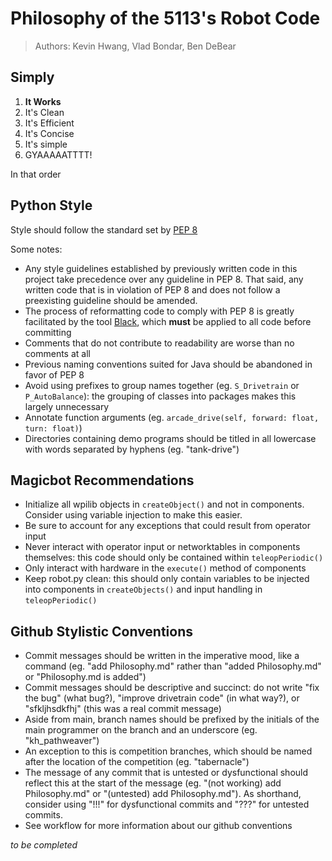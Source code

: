 # Philosophy of the 5113's Robot Code
> Authors: Kevin Hwang, Vlad Bondar, Ben DeBear
## Simply
1. **It Works**
2. It's Clean
3. It's Efficient
4. It's Concise
5. It's simple
6. GYAAAAATTTT!

In that order

## Python Style
Style should follow the standard set by [PEP 8](https://peps.python.org/pep-0008/)

Some notes:
* Any style guidelines established by previously written code in this project take precedence over any guideline in PEP 8. That said, any written code that is in violation of PEP 8 and does not follow a preexisting guideline should be amended.
* The process of reformatting code to comply with PEP 8 is greatly facilitated by the tool [Black](https://pypi.org/project/black/), which **must** be applied to all code before committing
* Comments that do not contribute to readability are worse than no comments at all
* Previous naming conventions suited for Java should be abandoned in favor of PEP 8
* Avoid using prefixes to group names together (eg. `S_Drivetrain` or `P_AutoBalance`): the grouping of classes into packages makes this largely unnecessary
* Annotate function arguments (eg. `arcade_drive(self, forward: float, turn: float)`)
* Directories containing demo programs should be titled in all lowercase with words separated by hyphens (eg. "tank-drive")

## Magicbot Recommendations
* Initialize all wpilib objects in `createObject()` and not in components. Consider using variable injection to make this easier.
* Be sure to account for any exceptions that could result from operator input
* Never interact with operator input or networktables in components themselves: this code should only be contained within `teleopPeriodic()`
* Only interact with hardware in the `execute()` method of components
* Keep robot.py clean: this should only contain variables to be injected into components in `createObjects()` and input handling in `teleopPeriodic()`

## Github Stylistic Conventions
* Commit messages should be written in the imperative mood, like a command (eg. "add Philosophy.md" rather than "added Philosophy.md" or "Philosophy.md is added")
* Commit messages should be descriptive and succinct: do not write "fix the bug" (what bug?), "improve drivetrain code" (in what way?), or "sfkljhsdkfhj" (this was a real commit message)
* Aside from main, branch names should be prefixed by the initials of the main programmer on the branch and an underscore (eg. "kh_pathweaver")
* An exception to this is competition branches, which should be named after the location of the competition (eg. "tabernacle")
* The message of any commit that is untested or dysfunctional should reflect this at the start of the message (eg. "(not working) add Philosophy.md" or "(untested) add Philosophy.md"). As shorthand, consider using "!!!" for dysfunctional commits and "???" for untested commits.
* See workflow for more information about our github conventions

_to be completed_
